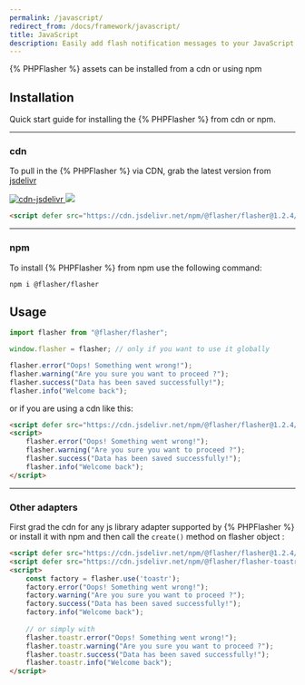 ```yaml
---
permalink: /javascript/
redirect_from: /docs/framework/javascript/
title: JavaScript
description: Easily add flash notification messages to your JavaScript application with PHPFlasher. Follow our step-by-step guide to install the library using npm or include it in your project using CDN links, and start engaging and informing your users with powerful flash messages.
---
```


{% PHPFlasher %} assets can be installed from a cdn or using npm

## <i class="fa-duotone fa-list-radio"></i> Installation
Quick start guide for installing the {% PHPFlasher %} from cdn or npm.

---

### <i class="fa-duotone fa-list-radio"></i> cdn

To pull in the {% PHPFlasher %} via CDN, grab the latest version from [jsdelivr](https://www.jsdelivr.com/package/npm/@flasher/flasher)

<span>
    <a href="https://cdn.jsdelivr.net/npm/@flasher/flasher/dist/flasher.min.js" target="_blank">
        <img src="https://img.shields.io/badge/cdn-jsdelivr-blue.svg?style=flat-square" alt="cdn-jsdelivr" />
    </a>
    <a href="https://cdn.jsdelivr.net/npm/@flasher/flasher/dist/flasher.min.js">
        <img src="https://img.badgesize.io/php-flasher/flasher-js/main/packages/flasher/dist/flasher.min.js.svg?compression=brotli&label=flasher.min.js"/>
    </a>
</span>

```html
<script defer src="https://cdn.jsdelivr.net/npm/@flasher/flasher@1.2.4/dist/flasher.min.js"></script>
```

---

### <i class="fa-duotone fa-list-radio"></i> npm

To install {% PHPFlasher %} from npm use the following command:

```shell
npm i @flasher/flasher
```

## <i class="fa-duotone fa-list-radio"></i> Usage


```javascript
import flasher from "@flasher/flasher";

window.flasher = flasher; // only if you want to use it globally

flasher.error("Oops! Something went wrong!");
flasher.warning("Are you sure you want to proceed ?");
flasher.success("Data has been saved successfully!");
flasher.info("Welcome back");
```

or if you are using a cdn like this:
```html
<script defer src="https://cdn.jsdelivr.net/npm/@flasher/flasher@1.2.4/dist/flasher.min.js"></script>
<script>
    flasher.error("Oops! Something went wrong!");
    flasher.warning("Are you sure you want to proceed ?");
    flasher.success("Data has been saved successfully!");
    flasher.info("Welcome back");
</script>
```

---

### <i class="fa-duotone fa-list-radio"></i> Other adapters

First grad the cdn for any js library adapter supported by {% PHPFlasher %} or install it with npm
and then call the `create()` method on flasher object :

```html
<script defer src="https://cdn.jsdelivr.net/npm/@flasher/flasher@1.2.4/dist/flasher.min.js"></script>
<script defer src="https://cdn.jsdelivr.net/npm/@flasher/flasher-toastr@1.2.4/dist/flasher-toastr.min.js"></script>
<script>
    const factory = flasher.use('toastr');
    factory.error("Oops! Something went wrong!");
    factory.warning("Are you sure you want to proceed ?");
    factory.success("Data has been saved successfully!");
    factory.info("Welcome back");
    
    // or simply with
    flasher.toastr.error("Oops! Something went wrong!");
    flasher.toastr.warning("Are you sure you want to proceed ?");
    flasher.toastr.success("Data has been saved successfully!");
    flasher.toastr.info("Welcome back");
</script>
```
